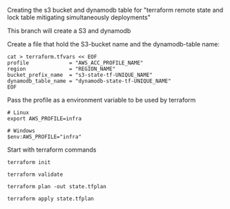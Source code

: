 Creating the s3 bucket and dynamodb table for "terraform remote state and lock table mitigating simultaneously deployments"

This branch will create a S3 and dynamodb 

Create a file that hold the S3-bucket name and the dynamodb-table name:
```
cat > terraform.tfvars << EOF
profile             = "AWS_ACC_PROFILE_NAME"
region              = "REGION_NAME"
bucket_prefix_name  = "s3-state-tf-UNIQUE_NAME"
dynamodb_table_name = "dynamodb-state-tf-UNIQUE_NAME"
EOF
```

Pass the profile as a environment variable to be used by terraform
```
# Linux
export AWS_PROFILE=infra

# Windows
$env:AWS_PROFILE="infra"
```

Start with terraform commands 
```
terraform init

terraform validate

terraform plan -out state.tfplan

terraform apply state.tfplan
```
